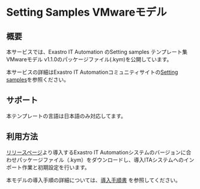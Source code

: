 # Setting Samples VMwareモデル

## 概要

本サービスでは、Exastro IT Automation のSetting samples テンプレート集 VMwareモデル v1.1.0のパッケージファイル(.kym)を公開しています。

本サービスの詳細はExastro IT Automationコミュニティサイトの[Setting samples](https://exastro-suite.github.io/it-automation-docs/setting-samples_ja.html)を参照ください。

## サポート
本テンプレートの言語は日本語のみ対応してます。

## 利用方法

[リリースページ](https://github.com/exastro-suite/SettingSamples-VMware/releases/tag/v1.1.0)より導入するExastro IT Automationシステムのバージョンに合わせパッケージファイル（.kym）をダウンロードし、導入ITAシステムへのインポート作業と初期設定を行います。

本モデルの導入手順の詳細については、[導入手順書](https://github.com/exastro-suite/SettingSamples-VMware/blob/v1.0.0/docs/setting-samples-vmware-install_ja.pdf) を参照してください。
